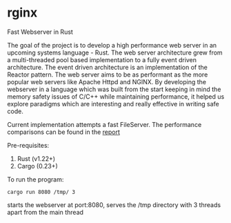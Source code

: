# rginx
Fast Webserver in Rust

The goal of the project is to develop a high performance web server in an upcoming systems language - Rust. The web server architecture grew from a multi-threaded pool based implementation to a fully event driven architecture. The event driven architecture is an implementation of the Reactor pattern. The web server aims to be as performant as the more popular web servers like Apache Httpd and NGINX. By developing the webserver in a language which was built from the start keeping in mind the memory safety issues of C/C++ while maintaining performance, it helped us explore paradigms which are interesting and really effective in writing safe code.

Current implementation attempts a fast FileServer. The performance comparisons can be found in the [report](https://github.com/deyb/rginx/blob/master/report/report.pdf)

Pre-requisites:
1. Rust (v1.22+)
2. Cargo (0.23+)

To run the program:
    
    cargo run 8080 /tmp/ 3

starts the webserver at port:8080, serves the /tmp directory with 3 threads apart from the main thread
    
